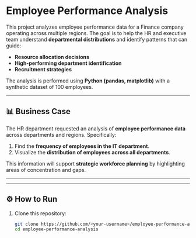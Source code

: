 # Employee Performance Analysis  

This project analyzes employee performance data for a Finance company operating across multiple regions. The goal is to help the HR and executive team understand **departmental distributions** and identify patterns that can guide:  

- **Resource allocation decisions**  
- **High-performing department identification**  
- **Recruitment strategies**  

The analysis is performed using **Python (pandas, matplotlib)** with a synthetic dataset of 100 employees.  

---

## 📊 Business Case  

The HR department requested an analysis of **employee performance data** across departments and regions. Specifically:  
1. Find the **frequency of employees in the IT department**.  
2. Visualize the **distribution of employees across all departments**.  

This information will support **strategic workforce planning** by highlighting areas of concentration and gaps.  

---


---

## ⚙️ How to Run  

1. Clone this repository:  
   ```bash
   git clone https://github.com/<your-username>/employee-performance-analysis.git
   cd employee-performance-analysis


